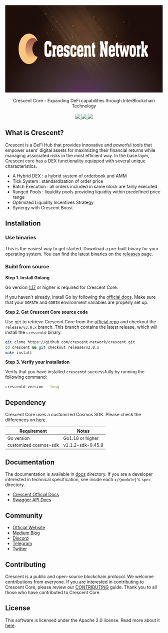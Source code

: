 <p>&nbsp;</p>
<p align="center">

<img src="crescent_core_image.png" width=700 height=280>

</p>

<p align="center">
Crescent Core - Expanding DeFi capabilities through InterBlockchain Technology<br/><br/>

<a href="https://pkg.go.dev/github.com/crescent-network/crescent">
    <img src="https://pkg.go.dev/badge/github.com/crescent-network/crescent">
</a>
<a href="https://codecov.io/gh/crescent-network/crescent">
    <img src="https://codecov.io/gh/crescent-network/crescent/branch/main/graph/badge.svg">
</a>
<img src="https://github.com/crescent-network/crescent/actions/workflows/test.yml/badge.svg">
</p>


## What is Crescent?

Crescent is a DeFi Hub that provides innovative and powerful tools that empower users’ digital assets for maximizing their financial returns while managing associated risks in the most efficient way. In the base layer, Crescent core has a DEX functionality equipped with several unique characteristics.

- A Hybrid DEX : a hybrid system of orderbook and AMM
- Tick System : standardization of order price
- Batch Execution : all orders included in same block are fairly executed
- Ranged Pools : liquidity pools providing liquidity within predefined price range
- Optimized Liquidity Incentives Strategy
- Synergy with Crescent Boost

## Installation

### Use binaries

This is the easiest way to get started. Download a pre-built binary for your operating system. You can find the latest binaries on the [releases](https://github.com/crescent-network/crescent/releases) page.

### Build from source

**Step 1. Install Golang**

Go version [1.17](https://go.dev/doc/go1.17) or higher is required for Crescent Core.

If you haven't already, install Go by following the [official docs](https://golang.org/doc/install). Make sure that your `GOPATH` and `GOBIN` environment variables are properly set up.

**Step 2. Get Crescent Core source code**

Use `git` to retrieve Crescent Core from the [official repo](https://github.com/crescent-network/crescent/) and checkout the `release/v3.0.x` branch. This branch contains the latest release, which will install the `crescentd` binary.

```bash
git clone https://github.com/crescent-network/crescent.git
cd crescent && git checkout release/v3.0.x
make install
```

**Step 3. Verify your installation**

Verify that you have installed `crescentd` successfully by running the following command:

```bash
crescentd version --long
```

## Dependency

Crescent Core uses a customized Cosmos SDK. Please check the differences on [here](https://github.com/crescent-network/cosmos-sdk/compare/v0.45.9...v1.1.2-sdk-0.45.9).

| Requirement           | Notes             |
|-----------------------|-------------------|
| Go version            | Go1.18 or higher  |
| customized cosmos-sdk | v1.1.2-sdk-0.45.9 |

## Documentation

The documentation is available in [docs](docs) directory. If you are a developer interested in technical specification, see inside each `x/{module}`'s `spec` directory.

* [Crescent Official Docs](https://docs.crescent.network/)
* [Swagger API Docs](https://app.swaggerhub.com/apis-docs/crescent/crescent/2.0.0)

## Community

* [Official Website](https://crescent.network/)
* [Medium Blog](https://crescentnetwork.medium.com/)
* [Discord](https://discord.com/invite/vmjfqHy4UA)
* [Telegram](https://t.me/+5lJ33oeqV2QwYzQ1)
* [Twitter](https://twitter.com/CrescentHub)

## Contributing

Crescent is a public and open-source blockchain protocol. We welcome contributions from everyone. If you are interested in contributing to Crescent Core, please review our [CONTRIBUTING](CONTRIBUTING.md) guide. Thank you to all those who have contributed to Crescent Core.

## License

This software is licensed under the Apache 2.0 license. Read more about it [here](LICENSE).
